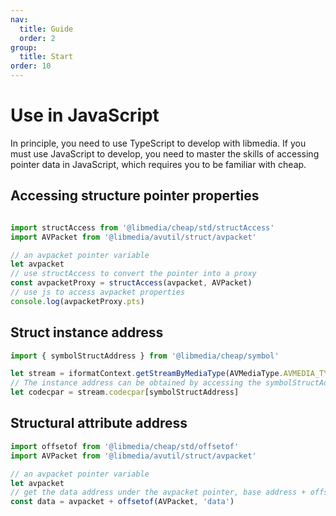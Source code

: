 ```yaml
---
nav:
  title: Guide
  order: 2
group:
  title: Start
order: 10
---
```


# Use in JavaScript

In principle, you need to use TypeScript to develop with libmedia. If you must use JavaScript to develop, you need to master the skills of accessing pointer data in JavaScript, which requires you to be familiar with cheap.

## Accessing structure pointer properties

```javascript

import structAccess from '@libmedia/cheap/std/structAccess'
import AVPacket from '@libmedia/avutil/struct/avpacket'

// an avpacket pointer variable
let avpacket
// use structAccess to convert the pointer into a proxy
const avpacketProxy = structAccess(avpacket, AVPacket)
// use js to access avpacket properties
console.log(avpacketProxy.pts)

```

## Struct instance address

```javascript
import { symbolStructAddress } from '@libmedia/cheap/symbol'

let stream = iformatContext.getStreamByMediaType(AVMediaType.AVMEDIA_TYPE_AUDIO)
// The instance address can be obtained by accessing the symbolStructAddress attribute of the instance
let codecpar = stream.codecpar[symbolStructAddress]

```

## Structural attribute address

```javascript
import offsetof from '@libmedia/cheap/std/offsetof'
import AVPacket from '@libmedia/avutil/struct/avpacket'

// an avpacket pointer variable
let avpacket
// get the data address under the avpacket pointer, base address + offset
const data = avpacket + offsetof(AVPacket, 'data')

```